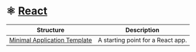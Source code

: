 # ⚛️ [React](https://reactjs.org/)

| Structure | Description |
|-----------|-------------|
| [Minimal Application Template](basic/) | A starting point for a React app. |